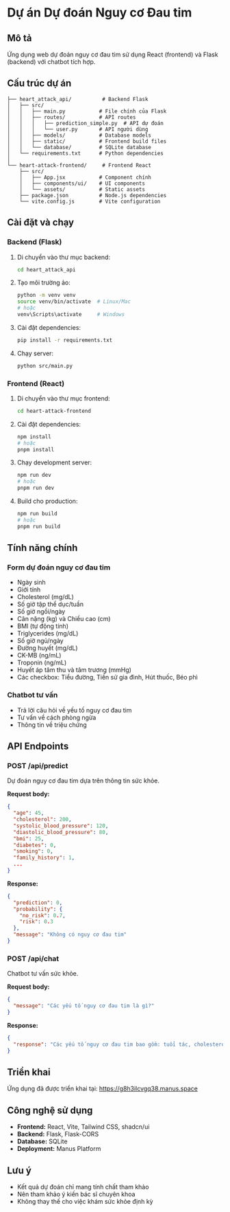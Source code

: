 # Dự án Dự đoán Nguy cơ Đau tim

## Mô tả
Ứng dụng web dự đoán nguy cơ đau tim sử dụng React (frontend) và Flask (backend) với chatbot tích hợp.

## Cấu trúc dự án
```
├── heart_attack_api/          # Backend Flask
│   ├── src/
│   │   ├── main.py           # File chính của Flask
│   │   ├── routes/           # API routes
│   │   │   ├── prediction_simple.py  # API dự đoán
│   │   │   └── user.py       # API người dùng
│   │   ├── models/           # Database models
│   │   ├── static/           # Frontend build files
│   │   └── database/         # SQLite database
│   └── requirements.txt      # Python dependencies
│
└── heart-attack-frontend/     # Frontend React
    ├── src/
    │   ├── App.jsx           # Component chính
    │   ├── components/ui/    # UI components
    │   └── assets/           # Static assets
    ├── package.json          # Node.js dependencies
    └── vite.config.js        # Vite configuration
```

## Cài đặt và chạy

### Backend (Flask)
1. Di chuyển vào thư mục backend:
   ```bash
   cd heart_attack_api
   ```

2. Tạo môi trường ảo:
   ```bash
   python -m venv venv
   source venv/bin/activate  # Linux/Mac
   # hoặc
   venv\Scripts\activate     # Windows
   ```

3. Cài đặt dependencies:
   ```bash
   pip install -r requirements.txt
   ```

4. Chạy server:
   ```bash
   python src/main.py
   ```

### Frontend (React)
1. Di chuyển vào thư mục frontend:
   ```bash
   cd heart-attack-frontend
   ```

2. Cài đặt dependencies:
   ```bash
   npm install
   # hoặc
   pnpm install
   ```

3. Chạy development server:
   ```bash
   npm run dev
   # hoặc
   pnpm run dev
   ```

4. Build cho production:
   ```bash
   npm run build
   # hoặc
   pnpm run build
   ```

## Tính năng chính

### Form dự đoán nguy cơ đau tim
- Ngày sinh
- Giới tính
- Cholesterol (mg/dL)
- Số giờ tập thể dục/tuần
- Số giờ ngồi/ngày
- Cân nặng (kg) và Chiều cao (cm)
- BMI (tự động tính)
- Triglycerides (mg/dL)
- Số giờ ngủ/ngày
- Đường huyết (mg/dL)
- CK-MB (ng/mL)
- Troponin (ng/mL)
- Huyết áp tâm thu và tâm trương (mmHg)
- Các checkbox: Tiểu đường, Tiền sử gia đình, Hút thuốc, Béo phì

### Chatbot tư vấn
- Trả lời câu hỏi về yếu tố nguy cơ đau tim
- Tư vấn về cách phòng ngừa
- Thông tin về triệu chứng

## API Endpoints

### POST /api/predict
Dự đoán nguy cơ đau tim dựa trên thông tin sức khỏe.

**Request body:**
```json
{
  "age": 45,
  "cholesterol": 200,
  "systolic_blood_pressure": 120,
  "diastolic_blood_pressure": 80,
  "bmi": 25,
  "diabetes": 0,
  "smoking": 0,
  "family_history": 1,
  ...
}
```

**Response:**
```json
{
  "prediction": 0,
  "probability": {
    "no_risk": 0.7,
    "risk": 0.3
  },
  "message": "Không có nguy cơ đau tim"
}
```

### POST /api/chat
Chatbot tư vấn sức khỏe.

**Request body:**
```json
{
  "message": "Các yếu tố nguy cơ đau tim là gì?"
}
```

**Response:**
```json
{
  "response": "Các yếu tố nguy cơ đau tim bao gồm: tuổi tác, cholesterol cao, huyết áp cao..."
}
```

## Triển khai
Ứng dụng đã được triển khai tại: https://g8h3ilcvgq38.manus.space

## Công nghệ sử dụng
- **Frontend:** React, Vite, Tailwind CSS, shadcn/ui
- **Backend:** Flask, Flask-CORS
- **Database:** SQLite
- **Deployment:** Manus Platform

## Lưu ý
- Kết quả dự đoán chỉ mang tính chất tham khảo
- Nên tham khảo ý kiến bác sĩ chuyên khoa
- Không thay thế cho việc khám sức khỏe định kỳ

